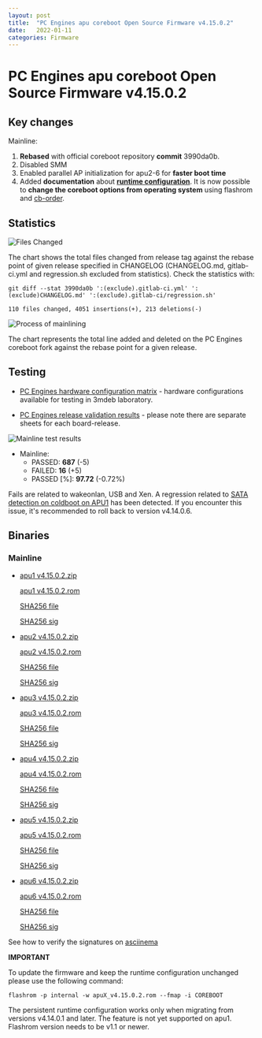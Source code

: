 ```yaml
---
layout: post
title:  "PC Engines apu coreboot Open Source Firmware v4.15.0.2"
date:   2022-01-11
categories: Firmware
---
```


# PC Engines apu coreboot Open Source Firmware v4.15.0.2

## Key changes

Mainline:

1. **Rebased** with official coreboot repository **commit** 3990da0b.
2. Disabled SMM
3. Enabled parallel AP initialization for apu2-6 for **faster boot time**
4. Added **documentation** about **[runtime configuration](https://github.com/pcengines/apu2-documentation/blob/master/docs/runtime-configuration.md)**.
   It is now possible to **change the coreboot options from operating system**
   using flashrom and [cb-order](https://github.com/pcengines/cb-order).

## Statistics

![Files Changed](https://cloud.3mdeb.com/index.php/s/eYnrfg3wKrJHbkg/preview)

The chart shows the total files changed from release tag against the rebase
point of given release specified in CHANGELOG (CHANGELOG.md, gitlab-ci.yml
and regression.sh excluded from statistics). Check the statistics with:

```
git diff --stat 3990da0b ':(exclude).gitlab-ci.yml' ':(exclude)CHANGELOG.md' ':(exclude).gitlab-ci/regression.sh'
```

`110 files changed, 4051 insertions(+), 213 deletions(-)`

![Process of mainlining](https://cloud.3mdeb.com/index.php/s/pnK29P7G4d6AG3d/preview)

The chart represents the total line added and deleted on the PC Engines
coreboot fork against the rebase point for a given release.

## Testing

* [PC Engines hardware configuration matrix](https://cloud.3mdeb.com/index.php/s/4n9rT4yMsKezHsR/preview) -
  hardware configurations available for testing in 3mdeb laboratory.

* [PC Engines release validation results](https://docs.google.com/spreadsheets/d/1_uRhVo9eYeZONnelymonYp444zYHT_Q_qmJEJ8_XqJc/edit#gid=0) -
  please note there are separate sheets for each board-release.

![Mainline test results](https://cloud.3mdeb.com/index.php/s/4TM24EyBWPJxHjK/preview)

* Mainline:
  * PASSED: **687** (-5)
  * FAILED: **16** (+5)
  * PASSED [%]: **97.72** (-0.72%)

Fails are related to wakeonlan, USB and Xen. A regression related to [SATA
detection on coldboot on
APU1](https://github.com/pcengines/apu2-documentation/issues/287) has been
detected. If you encounter this issue, it's recommended to roll back to version
v4.14.0.6.

## Binaries

### Mainline

* [apu1 v4.15.0.2.zip](https://3mdeb.com/open-source-firmware/pcengines/apu1/apu1_v4.15.0.2.zip)

  [apu1 v4.15.0.2.rom](https://3mdeb.com/open-source-firmware/pcengines/apu1/apu1_v4.15.0.2.rom)

  [SHA256 file](https://3mdeb.com/open-source-firmware/pcengines/apu1/apu1_v4.15.0.2.SHA256)

  [SHA256 sig](https://3mdeb.com/open-source-firmware/pcengines/apu1/apu1_v4.15.0.2.SHA256.sig)

* [apu2 v4.15.0.2.zip](https://3mdeb.com/open-source-firmware/pcengines/apu2/apu2_v4.15.0.2.zip)

  [apu2 v4.15.0.2.rom](https://3mdeb.com/open-source-firmware/pcengines/apu2/apu2_v4.15.0.2.rom)

  [SHA256 file](https://3mdeb.com/open-source-firmware/pcengines/apu2/apu2_v4.15.0.2.SHA256)

  [SHA256 sig](https://3mdeb.com/open-source-firmware/pcengines/apu2/apu2_v4.15.0.2.SHA256.sig)

* [apu3 v4.15.0.2.zip](https://3mdeb.com/open-source-firmware/pcengines/apu3/apu3_v4.15.0.2.zip)

  [apu3 v4.15.0.2.rom](https://3mdeb.com/open-source-firmware/pcengines/apu3/apu3_v4.15.0.2.rom)

  [SHA256 file](https://3mdeb.com/open-source-firmware/pcengines/apu3/apu3_v4.15.0.2.SHA256)

  [SHA256 sig](https://3mdeb.com/open-source-firmware/pcengines/apu3/apu3_v4.15.0.2.SHA256.sig)

* [apu4 v4.15.0.2.zip](https://3mdeb.com/open-source-firmware/pcengines/apu4/apu4_v4.15.0.2.zip)

  [apu4 v4.15.0.2.rom](https://3mdeb.com/open-source-firmware/pcengines/apu4/apu4_v4.15.0.2.rom)

  [SHA256 file](https://3mdeb.com/open-source-firmware/pcengines/apu4/apu4_v4.15.0.2.SHA256)

  [SHA256 sig](https://3mdeb.com/open-source-firmware/pcengines/apu4/apu4_v4.15.0.2.SHA256.sig)

* [apu5 v4.15.0.2.zip](https://3mdeb.com/open-source-firmware/pcengines/apu5/apu5_v4.15.0.2.zip)

  [apu5 v4.15.0.2.rom](https://3mdeb.com/open-source-firmware/pcengines/apu5/apu5_v4.15.0.2.rom)

  [SHA256 file](https://3mdeb.com/open-source-firmware/pcengines/apu5/apu5_v4.15.0.2.SHA256)

  [SHA256 sig](https://3mdeb.com/open-source-firmware/pcengines/apu5/apu5_v4.15.0.2.SHA256.sig)

* [apu6 v4.15.0.2.zip](https://3mdeb.com/open-source-firmware/pcengines/apu6/apu6_v4.15.0.2.zip)

  [apu6 v4.15.0.2.rom](https://3mdeb.com/open-source-firmware/pcengines/apu6/apu6_v4.15.0.2.rom)

  [SHA256 file](https://3mdeb.com/open-source-firmware/pcengines/apu6/apu6_v4.15.0.2.SHA256)

  [SHA256 sig](https://3mdeb.com/open-source-firmware/pcengines/apu6/apu6_v4.15.0.2.SHA256.sig)

See how to verify the signatures on [asciinema](https://asciinema.org/a/452881)

**IMPORTANT**

To update the firmware and keep the runtime configuration unchanged please
use the following command:

```
flashrom -p internal -w apuX_v4.15.0.2.rom --fmap -i COREBOOT
```

The persistent runtime configuration works only when migrating from versions
v4.14.0.1 and later. The feature is not yet supported on apu1. Flashrom version
needs to be v1.1 or newer.

